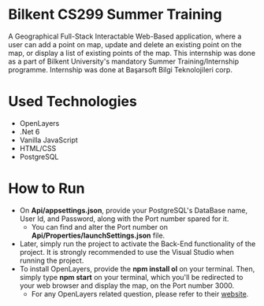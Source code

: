 # Bilkent CS299 Summer Training
A Geographical Full-Stack Interactable Web-Based application, where a user can add a point on map, update and delete an existing point on the map, or display a list of existing points of the map. This internship was done as a part of Bilkent University's mandatory Summer Training/Internship programme. Internship was done at Başarsoft Bilgi Teknolojileri corp.

Used Technologies
===
- OpenLayers
- .Net 6
- Vanilla JavaScript
- HTML/CSS
- PostgreSQL

How to Run
===
- On **Api/appsettings.json**, provide your PostgreSQL's DataBase name, User Id, and Password, along with the Port number spared for it.
  - You can find and alter the Port number on **Api/Properties/launchSettings.json** file.
- Later, simply run the project to activate the Back-End functionality of the project. It is strongly recommended to use the Visual Studio when running the project.
- To install OpenLayers, provide the **npm install ol** on your terminal. Then, simply type **npm start** on your terminal, which you'll be redirected to your web browser and display the map, on the Port number 3000.
  - For any OpenLayers related question, please refer to their [website](https://openlayers.org/).
